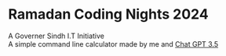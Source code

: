 # Ramadan Coding Nights 2024 </br>
A Governer Sindh I.T Initiative </br>
A simple command line calculator made by me and [Chat GPT 3.5](https://chat.openai.com/_blank)
